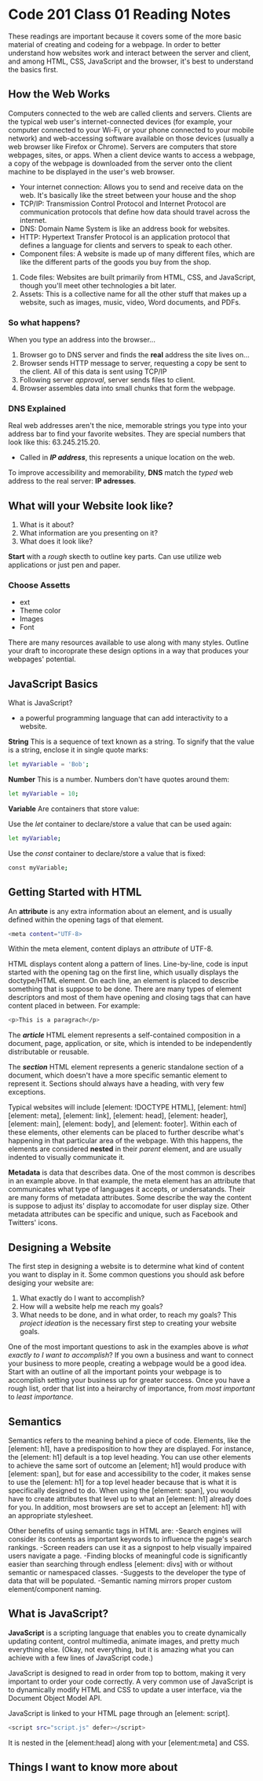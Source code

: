 # Code 201 Class 01 Reading Notes

These readings are important because it covers some of the more basic material of creating and codeing for a webpage. In order to better understand how websites work and interact between the server and client, and among HTML, CSS, JavaScript and the browser, it's best to understand the basics first.

## How the Web Works

Computers connected to the web are called clients and servers.
Clients are the typical web user's internet-connected devices (for example, your computer connected to your Wi-Fi, or your phone connected to your mobile network) and web-accessing software available on those devices (usually a web browser like Firefox or Chrome).
Servers are computers that store webpages, sites, or apps. When a client device wants to access a webpage, a copy of the webpage is downloaded from the server onto the client machine to be displayed in the user's web browser.

- Your internet connection: Allows you to send and receive data on the web. It's basically like the street between your house and the shop
- TCP/IP: Transmission Control Protocol and Internet Protocol are communication protocols that define how data should travel across the internet.
- DNS: Domain Name System is like an address book for websites.
- HTTP: Hypertext Transfer Protocol is an application protocol that defines a language for clients and servers to speak to each other.
- Component files: A website is made up of many different files, which are like the different parts of the goods you buy from the shop.

1. Code files: Websites are built primarily from HTML, CSS, and JavaScript, though you'll meet other technologies a bit later.
2. Assets: This is a collective name for all the other stuff that makes up a website, such as images, music, video, Word documents, and PDFs.

### So what happens?

When you type an address into the browser...

1. Browser go to DNS server and finds the **real** address the site lives on...
2. Browser sends HTTP message to server, requesting a copy be sent to the client. All of this data is sent using TCP/IP
3. Following server *approval*, server sends files to client.
4. Browser assembles data into small chunks that form the webpage.

### DNS Explained

Real web addresses aren't the nice, memorable strings you type into your address bar to find your favorite websites. They are special numbers that look like this: 63.245.215.20.

- Called in ***IP address***, this represents a unique location on the web.

To improve accessibility and memorability, **DNS** match the *typed* web address to the real server:  **IP adresses**.

## What will your Website look like?

1. What is it about?
2. What information are you presenting on it?
3. What does it look like?

**Start** with a *rough* skecth to outline key parts. Can use utilize web applications or just pen and paper.

### Choose Assetts

- ext
- Theme color
- Images
- Font

There are many resources available to use along with many styles. Outline your draft to incoroprate these design options in a way that produces your webpages' potential.

## JavaScript Basics

What is JavaScript?

- a powerful programming language that can add interactivity to a website.

**String**
This is a sequence of text known as a string. To signify that the value is a string, enclose it in single quote marks:

~~~bash
let myVariable = 'Bob';
~~~

**Number**
This is a number. Numbers don't have quotes around them:

~~~bash
let myVariable = 10;
~~~

**Variable**
Are containers that store value:

Use the *let* container to declare/store a value that can be used again:

~~~bash
let myVariable;
~~~

Use the *const* container to declare/store a value that is fixed:

~~~bash
const myVariable;
~~~

## Getting Started with HTML

An **attribute** is any extra information about an element, and is usually defined within the opening tags of that element.

~~~bash
<meta content="UTF-8>
~~~

Within the meta element, content diplays an *attribute* of UTF-8.

HTML displays content along a pattern of lines. Line-by-line, code is input started with the opening tag on the first line, which usually displays the doctype/HTML element. On each line, an element is placed to describe something that is suppose to be done. There are many types of element descriptors and most of them have opening and closing tags that can have content placed in between. For example:

~~~bash
<p>This is a paragrach</p>
~~~

The ***article*** HTML element represents a self-contained composition in a document, page, application, or site, which is intended to be independently distributable or reusable.

The ***section***  HTML element represents a generic standalone section of a document, which doesn't have a more specific semantic element to represent it. Sections should always have a heading, with very few exceptions.

Typical websites will include [element: !DOCTYPE HTML], [element: html] [element: meta], [element: link], [element: head], [element: header], [element: main], [element: body], and [element: footer]. Within each of these elements, other elements can be placed to further describe what's happening in that particular area of the webpage. With this happens, the elements are considered **nested** in their *parent* element, and are usually indented to visually communicate it.

**Metadata** is data that describes data. One of the most common is describes in an example above. In that example, the meta element has an attribute that communicates what type of languages it accepts, or undersatands. Their are many forms of metadata attributes. Some describe the way the content is suppose to adjust its' display to accomodate for user display size. Other metadata attributes can be specific and unique, such as Facebook and Twitters' icons.

## Designing a Website

The first step in designing a website is to determine what kind of content you want to display in it. Some common questions you should ask before desiging your website are:

1. What exactly do I want to accomplish?
2. How will a website help me reach my goals?
3. What needs to be done, and in what order, to reach my goals?
This *project ideation* is the necessary first step to creating your website goals.

One of the most important questions to ask in the examples above is *what exactly to I want to accomplish*?
If you own a business and want to connect your business to more people, creating a webpage would be a good idea. Start with an outline of all the important points your webpage is to accomplish setting your business up for greater success. Once you have a rough list, order that list into a heirarchy of importance, from *most important* to *least importance*.

## Semantics

Semantics refers to the meaning behind a piece of code. Elements, like the [element: h1], have a predisposition to how they are displayed. For instance, the [element: h1] default is a top level heading. You can use other elements to achieve the same sort of outcome an [element; h1] would produce with [element: span], but for ease and accessibility to the coder, it makes sense to use the [element: h1] for a top level header because that is what it is specifically designed to do. When using the [element: span], you would have to create attributes that level up to what an [element: h1] already does for you. In addition, most browsers are set to accept an [element: h1] with an appropriate stylesheet.

Other benefits of using semantic tags in HTML are:
-Search engines will consider its contents as important keywords to influence the page's search rankings.
-Screen readers can use it as a signpost to help visually impaired users navigate a page.
-Finding blocks of meaningful code is significantly easier than searching through endless [element: divs] with or without semantic or namespaced classes.
-Suggests to the developer the type of data that will be populated.
-Semantic naming mirrors proper custom element/component naming.

## What is JavaScript?

**JavaScript** is a scripting language that enables you to create dynamically updating content, control multimedia, animate images, and pretty much everything else. (Okay, not everything, but it is amazing what you can achieve with a few lines of JavaScript code.)

JavaScript is designed to read in order from top to bottom, making it very important to order your code correctly. A very common use of JavaScript is to dynamically modify HTML and CSS to update a user interface, via the Document Object Model API.

JavaScript is linked to your HTML page through an [element: script].

~~~bash
<script src="script.js" defer></script>
~~~

It is nested in the [element:head] along with your [element:meta] and CSS.

## Things I want to know more about
